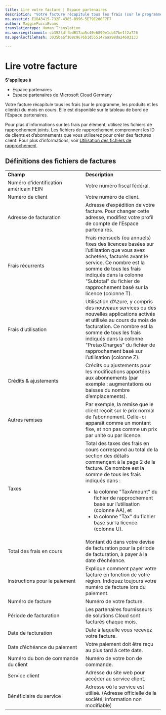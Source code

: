 ```yaml
---
title: Lire votre facture | Espace partenaires
description: "Votre facture récapitule tous les frais (sur le programme, les produits et les clients) du mois en cours. Elle est disponible sur le tableau de bord de l’Espace partenaires."
ms.assetid: E1BA3415-732F-4385-8996-5E79E200F7F7
author: MaggiePucciEvans
translationtype: Human Translation
ms.sourcegitcommit: cb3523dffbd017aa5c40e6899e1cb37be1f2a726
ms.openlocfilehash: 3035ba6f108c9676b1d555147aaa98da24603133

---
```


# Lire votre facture

**S'applique à**

-  Espace partenaires
-  Espace partenaires de Microsoft Cloud Germany

Votre facture récapitule tous les frais (sur le programme, les produits et les clients) du mois en cours. Elle est disponible sur le tableau de bord de l’Espace partenaires.

Pour plus d’informations sur les frais par élément, utilisez les fichiers de rapprochement joints. Les fichiers de rapprochement comprennent les ID de clients et d’abonnements que vous utiliserez pour créer des factures client. Pour plus d’informations, voir [Utilisation des fichiers de rapprochement](use-the-reconciliation-files.md).

## Définitions des fichiers de factures


<table>
<colgroup>
<col width="50%" />
<col width="50%" />
</colgroup>
<tbody>
<tr class="odd">
<td><strong>Champ</strong></td>
<td><strong>Description</strong></td>
</tr>
<tr class="even">
<td>Numéro d’identification américain FEIN</td>
<td>Votre numéro fiscal fédéral.</td>
</tr>
<tr class="odd">
<td>Numéro de client</td>
<td>Votre numéro de client.</td>
</tr>
<tr class="even">
<td>Adresse de facturation</td>
<td>Adresse d’expédition de votre facture. Pour changer cette adresse, modifiez votre profil de compte de l’Espace partenaires.</td>
</tr>
<tr class="odd">
<td>Frais récurrents</td>
<td>Frais mensuels (ou annuels) fixes des licences basées sur l’utilisation que vous avez achetées, facturés avant le service. Ce nombre est la somme de tous les frais indiqués dans la colonne &quot;Subtotal&quot; du fichier de rapprochement basé sur la licence (colonne&nbsp;T).</td>
</tr>
<tr class="even">
<td>Frais d’utilisation</td>
<td>Utilisation d’Azure, y compris des nouveaux services ou des nouvelles applications activés et utilisés au cours du mois de facturation. Ce nombre est la somme de tous les frais indiqués dans la colonne &quot;PretaxCharges&quot; du fichier de rapprochement basé sur l’utilisation (colonne&nbsp;Z).</td>
</tr>
<tr class="odd">
<td>Crédits &amp; ajustements</td>
<td>Crédits ou ajustements pour les modifications apportées aux abonnements (par exemple : augmentations ou baisses du nombre d’emplacements).</td>
</tr>
<tr class="even">
<td>Autres remises</td>
<td>Par exemple, la remise que le client reçoit sur le prix normal de l’abonnement. Celle-ci apparaît comme un montant fixe, et non pas comme un prix par unité ou par licence.</td>
</tr>
<tr class="odd">
<td>Taxes</td>
<td>Total des taxes des frais en cours correspond au total de la section des détails commençant à la page&nbsp;2 de la facture. Ce nombre est la somme de tous les frais indiqués dans&nbsp;:
<ul>
<li>la colonne &quot;TaxAmount&quot; du fichier de rapprochement basé sur l’utilisation (colonne&nbsp;AA), et</li>
<li>la colonne &quot;Tax&quot; du fichier basé sur la licence (colonne&nbsp;U).</li>
</ul></td>
</tr>
<tr class="even">
<td>Total des frais en cours</td>
<td>Montant dû dans votre devise de facturation pour la période de facturation, à payer à la date d’échéance.</td>
</tr>
<tr class="odd">
<td>Instructions pour le paiement</td>
<td>Explique comment payer votre facture en fonction de votre région. Indiquez toujours votre numéro de facture lors du paiement.</td>
</tr>
<tr class="even">
<td>Numéro de facture</td>
<td>Numéro de votre facture.</td>
</tr>
<tr class="odd">
<td>Période de facturation</td>
<td>Les partenaires fournisseurs de solutions Cloud sont facturés chaque mois.</td>
</tr>
<tr class="even">
<td>Date de facturation</td>
<td>Date à laquelle vous recevez votre facture.</td>
</tr>
<tr class="odd">
<td>Date d’échéance du paiement</td>
<td>Votre paiement doit être reçu au plus tard à cette date.</td>
</tr>
<tr class="even">
<td>Numéro du bon de commande du client</td>
<td>Numéro de votre bon de commande.</td>
</tr>
<tr class="odd">
<td>Service client</td>
<td>Adresse du site web pour accéder au service client.</td>
</tr>
<tr class="even">
<td>Bénéficiaire du service</td>
<td>Adresse où le service est utilisé. (Adresse officielle de la société, information non modifiable)</td>
</tr>
</tbody>
</table>

 

 

 






<!--HONumber=Jan17_HO2-->


